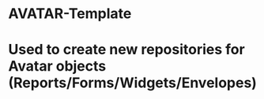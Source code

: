 # AVATAR-Template

# Used to create new repositories for Avatar objects (Reports/Forms/Widgets/Envelopes)
